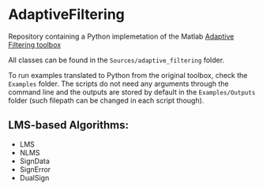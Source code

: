# AdaptiveFiltering

Repository containing a Python implemetation of the Matlab [Adaptive Filtering toolbox](http://www.mathworks.com/matlabcentral/fileexchange/3582-adaptive-filtering)

All classes can be found in the `Sources/adaptive_filtering` folder. 

To run examples translated to Python from the original toolbox, check the `Examples` folder. The scripts do not need any arguments through the command line and the outputs are stored by default in the `Examples/Outputs` folder (such filepath can be changed in each script though).

## LMS-based Algorithms: 
- LMS
- NLMS
- SignData
- SignError
- DualSign